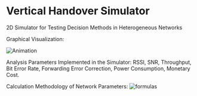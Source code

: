 # Vertical Handover Simulator

2D Simulator for Testing Decision Methods in Heterogeneous Networks

Graphical Visualization:

![Animation](https://github.com/user-attachments/assets/82e865ae-420f-42ea-8de5-93e9f65b2110)


Analysis Parameters Implemented in the Simulator:
RSSI, SNR, Throughput, Bit Error Rate, Forwarding Error Correction, Power Consumption, Monetary Cost.

Calculation Methodology of Network Parameters:
![formulas](https://github.com/user-attachments/assets/9667074d-96ef-4872-b8df-9adfa8df225f)


